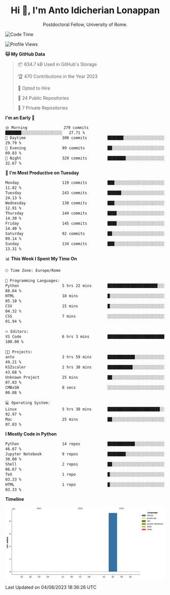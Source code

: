 
<h1 align="center">Hi 👋, I'm Anto Idicherian Lonappan</h1>
<p align="center">Postdoctoral Fellow, University of Rome. </p>


<!--START_SECTION:waka-->
![Code Time](http://img.shields.io/badge/Code%20Time-398%20hrs%2010%20mins-blue)

![Profile Views](http://img.shields.io/badge/Profile%20Views-0-blue)

**🐱 My GitHub Data** 

> 📦 634.7 kB Used in GitHub's Storage 
 > 
> 🏆 470 Contributions in the Year 2023
 > 
> 💼 Opted to Hire
 > 
> 📜 24 Public Repositories 
 > 
> 🔑 7 Private Repositories 
 > 
**I'm an Early 🐤** 

```text
🌞 Morning                279 commits         ███████░░░░░░░░░░░░░░░░░░   27.71 % 
🌆 Daytime                300 commits         ███████░░░░░░░░░░░░░░░░░░   29.79 % 
🌃 Evening                99 commits          ██░░░░░░░░░░░░░░░░░░░░░░░   09.83 % 
🌙 Night                  329 commits         ████████░░░░░░░░░░░░░░░░░   32.67 % 
```
📅 **I'm Most Productive on Tuesday** 

```text
Monday                   119 commits         ███░░░░░░░░░░░░░░░░░░░░░░   11.82 % 
Tuesday                  243 commits         ██████░░░░░░░░░░░░░░░░░░░   24.13 % 
Wednesday                130 commits         ███░░░░░░░░░░░░░░░░░░░░░░   12.91 % 
Thursday                 144 commits         ████░░░░░░░░░░░░░░░░░░░░░   14.30 % 
Friday                   145 commits         ████░░░░░░░░░░░░░░░░░░░░░   14.40 % 
Saturday                 92 commits          ██░░░░░░░░░░░░░░░░░░░░░░░   09.14 % 
Sunday                   134 commits         ███░░░░░░░░░░░░░░░░░░░░░░   13.31 % 
```


📊 **This Week I Spent My Time On** 

```text
🕑︎ Time Zone: Europe/Rome

💬 Programming Languages: 
Python                   5 hrs 22 mins       ██████████████████████░░░   88.64 % 
HTML                     18 mins             █░░░░░░░░░░░░░░░░░░░░░░░░   05.10 % 
CSV                      15 mins             █░░░░░░░░░░░░░░░░░░░░░░░░   04.32 % 
CSS                      7 mins              ░░░░░░░░░░░░░░░░░░░░░░░░░   01.94 % 

🔥 Editors: 
VS Code                  6 hrs 3 mins        █████████████████████████   100.00 % 

🐱‍💻 Projects: 
anto                     2 hrs 59 mins       ████████████░░░░░░░░░░░░░   49.21 % 
kSZscaler                2 hrs 38 mins       ███████████░░░░░░░░░░░░░░   43.68 % 
Unknown Project          25 mins             ██░░░░░░░░░░░░░░░░░░░░░░░   07.03 % 
CMBxSN                   0 secs              ░░░░░░░░░░░░░░░░░░░░░░░░░   00.08 % 

💻 Operating System: 
Linux                    5 hrs 38 mins       ███████████████████████░░   92.97 % 
Mac                      25 mins             ██░░░░░░░░░░░░░░░░░░░░░░░   07.03 % 
```

**I Mostly Code in Python** 

```text
Python                   14 repos            ████████████░░░░░░░░░░░░░   46.67 % 
Jupyter Notebook         9 repos             ████████░░░░░░░░░░░░░░░░░   30.00 % 
Shell                    2 repos             ██░░░░░░░░░░░░░░░░░░░░░░░   06.67 % 
TeX                      1 repo              █░░░░░░░░░░░░░░░░░░░░░░░░   03.33 % 
HTML                     1 repo              █░░░░░░░░░░░░░░░░░░░░░░░░   03.33 % 
```



**Timeline**

![Lines of Code chart](https://raw.githubusercontent.com/antolonappan/antolonappan/main/assets/bar_graph.png)


 Last Updated on 04/08/2023 18:36:26 UTC
<!--END_SECTION:waka-->
